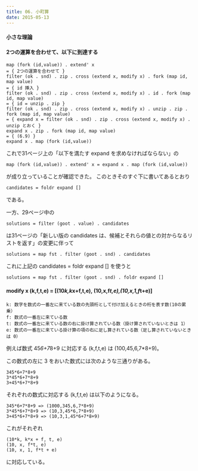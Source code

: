 ```yaml
---
title: 06. 小町算
date: 2015-05-13
---
```


#### 小さな理論

#### 2つの運算を合わせて、以下に到達する

```
map (fork (id,value)) . extend' x
= { 2つの運算を合わせて }
filter (ok . snd) . zip . cross (extend x, modify x) . fork (map id, map value)
= { id 挿入 }
filter (ok . snd) . zip . cross (extend x, modify x) . id . fork (map id, map value)
= { id = unzip . zip }
filter (ok . snd) . zip . cross (extend x, modify x) . unzip . zip . fork (map id, map value)
= { expand x = filter (ok . snd) . zip . cross (extend x, modify x) . unzip とおく }
expand x . zip . fork (map id, map value)
= { (6.9) }
expand x . map (fork (id,value))
```

これで31ページ上の「以下を満たす expand を求めなければならない」の
```
map (fork (id,value)) . extend' x = expand x . map (fork (id,value))
```
が成り立っていることが確認できた。
このときそのすぐ下に書いてあるとおり
```
candidates = foldr expand []
```
である。

一方、29ページ中の
```
solutions = filter (goot . value) . candidates
```
は31ページの「新しい版の candidates は、候補とそれらの値との対からなるリストを返す」の変更に伴って
```
solutions = map fst . filter (goot . snd) . candidates
```
これに上記の candidates = foldr expand [] を使うと
```
solutions = map fst . filter (goot . snd) . foldr expand []
```

#### modify x (k,f,t,e) = [(10*k,k*x+f,t,e), (10,x,f*t,e),(10,x,1,f*t+e)]

```
k: 数字を数式の一番左に来ている数の先頭桁として付け加えるときの桁を表す数(10の累乗）
f: 数式の一番左に来ている数
t: 数式の一番左に来ている数の右に掛け算されている数（掛け算されていないときは 1）
e: 数式の一番左に来ている掛け算の項の右に足し算されている数（足し算されていないときは 0）
```

例えば数式 45*6+7*8+9 に対応する (k,f,t,e) は (100,45,6,7*8+9)。

この数式の左に 3 をおいた数式には次のような三通りがある。
```
345*6+7*8+9
3*45*6+7*8+9
3+45*6+7*8+9
```
それぞれの数式に対応する (k,f,t,e) は以下のようになる。
```
345*6+7*8+9 => (1000,345,6,7*8+9)
3*45*6+7*8+9 => (10,3,45*6,7*8+9)
3+45*6+7*8+9 => (10,3,1,45*6+7*8+9)
```
これがそれぞれ
```
(10*k, k*x + f, t, e)
(10, x, f*t, e)
(10, x, 1, f*t + e)
```
に対応している。
